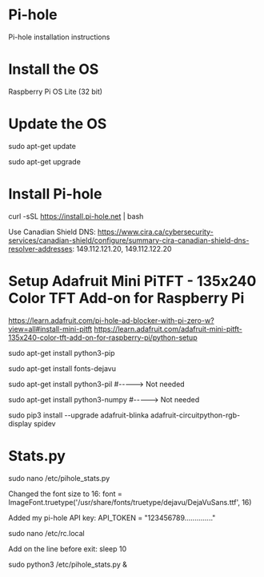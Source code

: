 # Pi-hole
Pi-hole installation instructions

# Install the OS
Raspberry Pi OS Lite (32 bit)


# Update the OS
sudo apt-get update

sudo apt-get upgrade


# Install Pi-hole
curl -sSL https://install.pi-hole.net | bash

Use Canadian Shield DNS: https://www.cira.ca/cybersecurity-services/canadian-shield/configure/summary-cira-canadian-shield-dns-resolver-addresses:
149.112.121.20, 149.112.122.20


# Setup Adafruit Mini PiTFT - 135x240 Color TFT Add-on for Raspberry Pi
https://learn.adafruit.com/pi-hole-ad-blocker-with-pi-zero-w?view=all#install-mini-pitft
https://learn.adafruit.com/adafruit-mini-pitft-135x240-color-tft-add-on-for-raspberry-pi/python-setup

sudo apt-get install python3-pip

sudo apt-get install fonts-dejavu

sudo apt-get install python3-pil    #-----> Not needed

sudo apt-get install python3-numpy     #-----> Not needed

sudo pip3 install --upgrade adafruit-blinka adafruit-circuitpython-rgb-display spidev

# Stats.py
sudo nano /etc/pihole_stats.py

Changed the font size to 16:
font = ImageFont.truetype('/usr/share/fonts/truetype/dejavu/DejaVuSans.ttf', 16)

Added my pi-hole API key:
API_TOKEN = "123456789.............."

sudo nano /etc/rc.local

Add on the line before exit:
  sleep 10
  
  sudo python3 /etc/pihole_stats.py &
